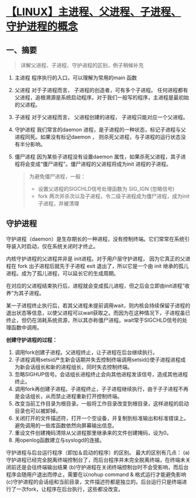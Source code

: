 # [【LINUX】主进程、父进程、子进程、守护进程的概念](https://www.cnblogs.com/huxiaoyun90/p/4843260.html)



## 一、摘要

> 详解父进程、子进程、守护进程的区别，例子稍候补充

1. 主进程
   程序执行的入口，可以理解为常用的main 函数

2. 父进程
   对于子进程而言， 子进程的创造者，可有多个子进程。 任何进程都有父进程，追根溯源是系统启动程序。对于我们一般写的程序，主进程是最初始的父进程。

3. 子进程
   对于父进程而言， 父进程创建的进程， 子进程只能对应一个父进程。

4. 守护进程
   我们常言的daemon 进程，是子进程的一种状态，标记子进程与父进程同死。如果没有标记daemon ， 则杀死父进程，与子进程的运行状态没有半分影响。

5. 僵尸进程
   因为某些子进程没有设置daemon 属性，如果杀死父进程，其子进程将会变成“僵尸进程”。僵尸进程的父进程将成为init 进程的子进程。

   > 为避免僵尸进程，一般：
   >
   > - 设置父进程的SIGCHLD信号处理函数为 SIG_IGN (忽略信号)
   > - fork 两次并杀次以及子进程，令二级子进程成为僵尸进程，成为init子进程，并被清理



## 守护进程

守护进程（daemon）是生存期长的一种进程，没有控制终端。它们常常在系统引导装入时启动，仅在系统关闭时才终止。

内核守护进程的父进程并非是 init进程。对于用户层守护进程， 因为它真正的父进程在 fork 出子进程后就先于子进程 exit 退出了，所以它是一个由 init 继承的孤儿进程。成为了孤儿进程，可以延长它的生成周期。



在对应的父进程结束执行后，进程就会变成孤儿进程，但之后会立即由init进程“收养”为其子进程。

某一子进程终止执行后，若其父进程未提前调用wait，则内核会持续保留子进程的退出状态等信息，以使父进程可以wait获取之。而因为在这种情况下，子进程虽已终止，但仍在消耗系统资源，所以其亦称僵尸进程。wait常于SIGCHLD信号的处理函数中调用。

**创建守护进程的过程：**  

1. 调用fork创建子进程。父进程终止，让子进程在后台继续执行。
2. 子进程调用setsid产生新会话期并失去控制终端调用setsid()使子进程进程成为新会话组长和新的进程组长，同时失去控制终端。
3. 忽略SIGHUP信号。会话组长进程终止会向其他进程发该信号，造成其他进程终止。
4. 调用fork再创建子进程。子进程终止，子子进程继续执行，由于子子进程不再是会话组长，从而禁止进程重新打开控制终端。
5. 改变当前工作目录为根目录。一般将工作目录改变到根目录，这样进程的启动目录也可以被卸掉。
6. 关闭打开的文件描述符，打开一个空设备，并复制到标准输出和标准错误上。 避免调用的一些库函数依然向屏幕输出信息。
7. 重设文件创建掩码清除从父进程那里继承来的文件创建掩码，设为0。
8. 用openlog函数建立与syslogd的连接。



守护进程与后台运行程序（即加＆启动的程序）的区别。
最大的区别有几点：
(a)守护进程已经完全脱离终端控制台了，而后台程序并未完全脱离终端，在终端未关闭前还是会往终端输出结果
(b)守护进程在关闭终端控制台时不会受影响，而后台程序会随用户退出而停止，需要在以nohup command & 格式运行才能避免影响
(c)守护进程的会话组和当前目录，文件描述符都是独立的。后台运行只是终端进行了一次fork，让程序在后台执行，这些都没改变。